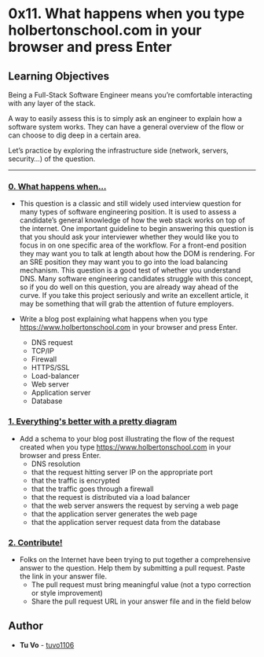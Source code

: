 # 0x11. What happens when you type holbertonschool.com in your browser and press Enter

## Learning Objectives

Being a Full-Stack Software Engineer means you’re comfortable interacting with any layer of the stack.

A way to easily assess this is to simply ask an engineer to explain how a software system works. They can have a general overview of the flow or can choose to dig deep in a certain area.

Let’s practice by exploring the infrastructure side (network, servers, security…) of the question.

---

### [0. What happens when...](./0-blog_post)
* This question is a classic and still widely used interview question for many types of software engineering position. It is used to assess a candidate’s general knowledge of how the web stack works on top of the internet. One important guideline to begin answering this question is that you should ask your interviewer whether they would like you to focus in on one specific area of the workflow. For a front-end position they may want you to talk at length about how the DOM is rendering. For an SRE position they may want you to go into the load balancing mechanism.
This question is a good test of whether you understand DNS. Many software engineering candidates struggle with this concept, so if you do well on this question, you are already way ahead of the curve. If you take this project seriously and write an excellent article, it may be something that will grab the attention of future employers.

* Write a blog post explaining what happens when you type https://www.holbertonschool.com in your browser and press Enter.
  * DNS request
  * TCP/IP
  * Firewall
  * HTTPS/SSL
  * Load-balancer
  * Web server
  * Application server
  * Database


### [1. Everything's better with a pretty diagram](./1-what_happen_when_diagram)
* Add a schema to your blog post illustrating the flow of the request created when you type https://www.holbertonschool.com in your browser and press Enter.
  * DNS resolution
  * that the request hitting server IP on the appropriate port
  * that the traffic is encrypted
  * that the traffic goes through a firewall
  * that the request is distributed via a load balancer
  * that the web server answers the request by serving a web page
  * that the application server generates the web page
  * that the application server request data from the database

### [2. Contribute!](./2-contribution-to_what-happens-when_github_answer)
* Folks on the Internet have been trying to put together a comprehensive answer to the question. Help them by submitting a pull request. Paste the link in your answer file.
  * The pull request must bring meaningful value (not a typo correction or style improvement)
  * Share the pull request URL in your answer file and in the field below


## Author
* **Tu Vo** - [tuvo1106](https://github.com/tuvo1106)
